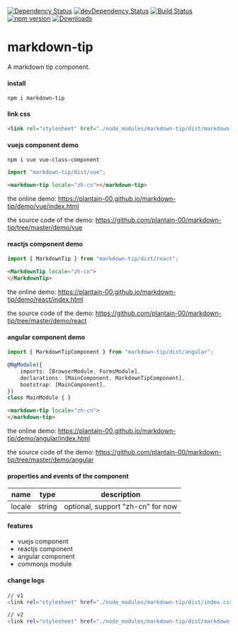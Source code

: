 [![Dependency Status](https://david-dm.org/plantain-00/markdown-tip.svg)](https://david-dm.org/plantain-00/markdown-tip)
[![devDependency Status](https://david-dm.org/plantain-00/markdown-tip/dev-status.svg)](https://david-dm.org/plantain-00/markdown-tip#info=devDependencies)
[![Build Status](https://travis-ci.org/plantain-00/markdown-tip.svg?branch=master)](https://travis-ci.org/plantain-00/markdown-tip)
[![npm version](https://badge.fury.io/js/markdown-tip.svg)](https://badge.fury.io/js/markdown-tip)
[![Downloads](https://img.shields.io/npm/dm/markdown-tip.svg)](https://www.npmjs.com/package/markdown-tip)

# markdown-tip
A markdown tip component.

#### install

`npm i markdown-tip`

#### link css

```html
<link rel="stylesheet" href="./node_modules/markdown-tip/dist/markdown-tip.css" />
```

#### vuejs component demo

`npm i vue vue-class-component`

```ts
import "markdown-tip/dist/vue";
```

```html
<markdown-tip locale="zh-cn"></markdown-tip>
```

the online demo: https://plantain-00.github.io/markdown-tip/demo/vue/index.html

the source code of the demo: https://github.com/plantain-00/markdown-tip/tree/master/demo/vue

#### reactjs component demo

```ts
import { MarkdownTip } from "markdown-tip/dist/react";
```

```html
<MarkdownTip locale="zh-cn">
</MarkdownTip>
```

the online demo: https://plantain-00.github.io/markdown-tip/demo/react/index.html

the source code of the demo: https://github.com/plantain-00/markdown-tip/tree/master/demo/react

#### angular component demo

```ts
import { MarkdownTipComponent } from "markdown-tip/dist/angular";

@NgModule({
    imports: [BrowserModule, FormsModule],
    declarations: [MainComponent, MarkdownTipComponent],
    bootstrap: [MainComponent],
})
class MainModule { }
```

```html
<markdown-tip locale="zh-cn">
</markdown-tip>
```

the online demo: https://plantain-00.github.io/markdown-tip/demo/angular/index.html

the source code of the demo: https://github.com/plantain-00/markdown-tip/tree/master/demo/angular

#### properties and events of the component

name | type | description
--- | --- | ---
locale | string | optional, support "zh-cn" for now

#### features

+ vuejs component
+ reactjs component
+ angular component
+ commonjs module

#### change logs

```bash
// v1
<link rel="stylesheet" href="./node_modules/markdown-tip/dist/index.css" />

// v2
<link rel="stylesheet" href="./node_modules/markdown-tip/dist/markdown-tip.css" />
```
